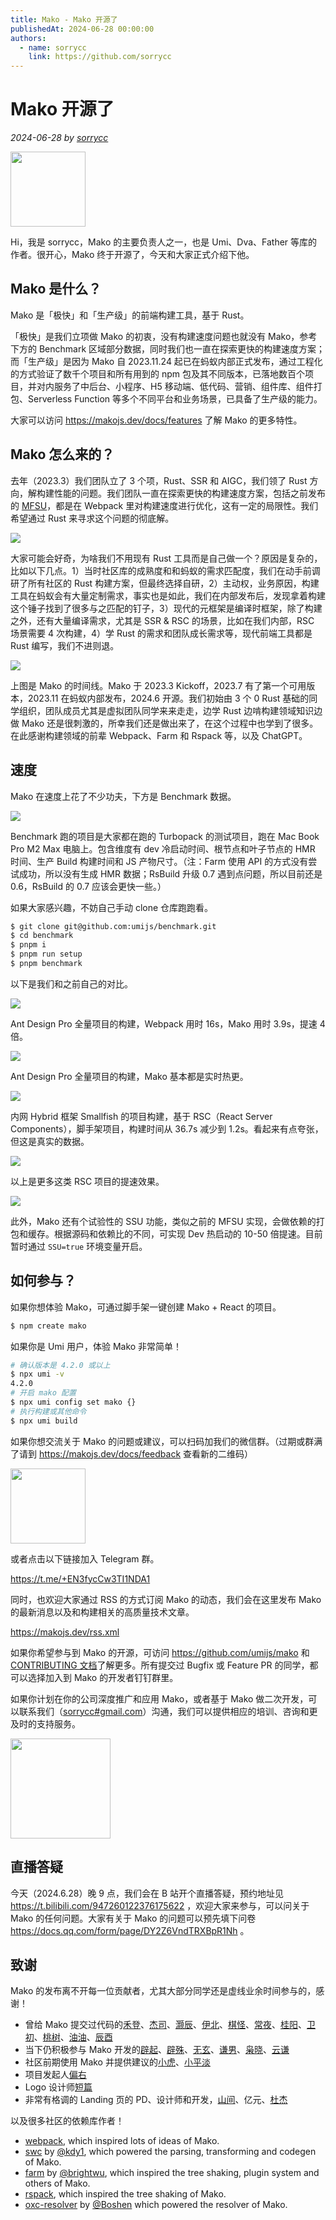 ```yaml
---
title: Mako - Mako 开源了
publishedAt: 2024-06-28 00:00:00
authors:
  - name: sorrycc
    link: https://github.com/sorrycc
---
```


# Mako 开源了

_2024-06-28 by [sorrycc](https://github.com/sorrycc)_

<img src="https://img.alicdn.com/imgextra/i4/O1CN01dvFN0j1e2rYBJpJGJ_!!6000000003814-2-tps-2048-2048.png_240x240.jpg" width="120" height="120" />

Hi，我是 sorrycc，Mako 的主要负责人之一，也是 Umi、Dva、Father 等库的作者。很开心，Mako 终于开源了，今天和大家正式介绍下他。

## Mako 是什么？

Mako 是「极快」和「生产级」的前端构建工具，基于 Rust。

「极快」是我们立项做 Mako 的初衷，没有构建速度问题也就没有 Mako，参考下方的 Benchmark 区域部分数据，同时我们也一直在探索更快的构建速度方案；而「生产级」是因为 Mako 自 2023.11.24 起已在蚂蚁内部正式发布，通过工程化的方式验证了数千个项目和所有用到的 npm 包及其不同版本，已落地数百个项目，并对内服务了中后台、小程序、H5 移动端、低代码、营销、组件库、组件打包、Serverless Function 等多个不同平台和业务场景，已具备了生产级的能力。

大家可以访问 https://makojs.dev/docs/features 了解 Mako 的更多特性。

## Mako 怎么来的？

去年（2023.3）我们团队立了 3 个项，Rust、SSR 和 AIGC，我们领了 Rust 方向，解构建性能的问题。我们团队一直在探索更快的构建速度方案，包括之前发布的 [MFSU](https://umijs.org/blog/mfsu-faster-than-vite)，都是在 Webpack 里对构建速度进行优化，这有一定的局限性。我们希望通过 Rust 来寻求这个问题的彻底解。

![](https://img.alicdn.com/imgextra/i2/O1CN01GDA0FY1mgixV0oGkA_!!6000000004984-2-tps-2772-1330.png_1200x1200.jpg)

大家可能会好奇，为啥我们不用现有 Rust 工具而是自己做一个？原因是复杂的，比如以下几点。1）当时社区库的成熟度和和蚂蚁的需求匹配度，我们在动手前调研了所有社区的 Rust 构建方案，但最终选择自研，2）主动权，业务原因，构建工具在蚂蚁会有大量定制需求，事实也是如此，我们在内部发布后，发现拿着构建这个锤子找到了很多与之匹配的钉子，3）现代的元框架是编译时框架，除了构建之外，还有大量编译需求，尤其是 SSR & RSC 的场景，比如在我们内部，RSC 场景需要 4 次构建，4）学 Rust 的需求和团队成长需求等，现代前端工具都是 Rust 编写，我们不进则退。

![](https://img.alicdn.com/imgextra/i3/O1CN012T9Nlo1WVFBDT64dK_!!6000000002793-2-tps-2090-854.png)

上图是 Mako 的时间线。Mako 于 2023.3 Kickoff，2023.7 有了第一个可用版本，2023.11 在蚂蚁内部发布，2024.6 开源。我们初始由 3 个 0 Rust 基础的同学组织，团队成员尤其是虚拟团队同学来来走走，边学 Rust 边啃构建领域知识边做 Mako 还是很刺激的，所幸我们还是做出来了，在这个过程中也学到了很多。在此感谢构建领域的前辈 Webpack、Farm 和 Rspack 等，以及 ChatGPT。

## 速度

Mako 在速度上花了不少功夫，下方是 Benchmark 数据。

![](https://img.alicdn.com/imgextra/i1/O1CN01Ibymuk1xrDoNp2jBg_!!6000000006496-2-tps-2018-340.png)

Benchmark 跑的项目是大家都在跑的 Turbopack 的测试项目，跑在 Mac Book Pro M2 Max 电脑上。包含维度有 dev 冷启动时间、根节点和叶子节点的 HMR 时间、生产 Build 构建时间和 JS 产物尺寸。（注：Farm 使用 API 的方式没有尝试成功，所以没有生成 HMR 数据；RsBuild 升级 0.7 遇到点问题，所以目前还是 0.6，RsBuild 的 0.7 应该会更快一些。）

如果大家感兴趣，不妨自己手动 clone 仓库跑跑看。

```bash
$ git clone git@github.com:umijs/benchmark.git
$ cd benchmark
$ pnpm i
$ pnpm run setup
$ pnpm benchmark
```

以下是我们和之前自己的对比。

![](https://img.alicdn.com/imgextra/i4/O1CN01UkKwZd1nsv7biyZKf_!!6000000005146-1-tps-825-365.gif)

Ant Design Pro 全量项目的构建，Webpack 用时 16s，Mako 用时 3.9s，提速 4 倍。

![](https://img.alicdn.com/imgextra/i3/O1CN0180np4N1oZyLr5911c_!!6000000005240-1-tps-1340-610.gif)

Ant Design Pro 全量项目的构建，Mako 基本都是实时热更。

![](https://img.alicdn.com/imgextra/i2/O1CN01LpdES21tqWkFN9mCg_!!6000000005953-1-tps-960-540.gif)

内网 Hybrid 框架 Smallfish 的项目构建，基于 RSC（React Server Components），脚手架项目，构建时间从 36.7s 减少到 1.2s。看起来有点夸张，但这是真实的数据。

![](https://img.alicdn.com/imgextra/i3/O1CN01L1HteO1uPKqayzb0u_!!6000000006029-2-tps-1538-494.png)

以上是更多这类 RSC 项目的提速效果。

![](https://img.alicdn.com/imgextra/i2/O1CN01bzKzwO1gnEtk9Z8pN_!!6000000004186-2-tps-2198-852.png)

此外，Mako 还有个试验性的 SSU 功能，类似之前的 MFSU 实现，会做依赖的打包和缓存。根据源码和依赖比的不同，可实现 Dev 热启动的 10-50 倍提速。目前暂时通过 `SSU=true` 环境变量开启。

## 如何参与？

如果你想体验 Mako，可通过脚手架一键创建 Mako + React 的项目。

```bash
$ npm create mako
```

如果你是 Umi 用户，体验 Mako 非常简单！

```bash
# 确认版本是 4.2.0 或以上
$ npx umi -v
4.2.0
# 开启 mako 配置
$ npx umi config set mako {}
# 执行构建或其他命令
$ npx umi build
```

如果你想交流关于 Mako 的问题或建议，可以扫码加我们的微信群。（过期或群满了请到 https://makojs.dev/docs/feedback 查看新的二维码）

<img src="https://img.alicdn.com/imgextra/i1/O1CN01kKspME1FdAZ4cQ1F5_!!6000000000509-0-tps-1050-1671.jpg_240x240.jpg" width="120" />

或者点击以下链接加入 Telegram 群。

https://t.me/+EN3fycCw3TI1NDA1

同时，也欢迎大家通过 RSS 的方式订阅 Mako 的动态，我们会在这里发布 Mako 的最新消息以及和构建相关的高质量技术文章。

https://makojs.dev/rss.xml

如果你希望参与到 Mako 的开源，可访问 https://github.com/umijs/mako 和 [CONTRIBUTING 文档](https://makojs.dev/docs/contributing)了解更多。所有提交过 Bugfix 或 Feature PR 的同学，都可以选择加入到 Mako 的开发者钉钉群里。

如果你计划在你的公司深度推广和应用 Mako，或者基于 Mako 做二次开发，可以联系我们（[sorrycc#gmail.com](mailto:sorrycc@gmail.com)）沟通，我们可以提供相应的培训、咨询和更及时的支持服务。

<img src="https://img.alicdn.com/imgextra/i4/O1CN01uWRI3O1Dy7RzGO3fy_!!6000000000284-1-tps-320-224.gif" width="160" />

## 直播答疑

今天（2024.6.28）晚 9 点，我们会在 B 站开个直播答疑，预约地址见 https://t.bilibili.com/947260122376175622 ，欢迎大家来参与，可以问关于 Mako 的任何问题。大家有关于 Mako 的问题可以预先填下问卷 https://docs.qq.com/form/page/DY2Z6VndTRXBpR1Nh 。

## 致谢

Mako 的发布离不开每一位贡献者，尤其大部分同学还是虚线业余时间参与的，感谢！

- 曾给 Mako 提交过代码的[禾登](https://github.com/hedeng9)、[杰司](https://github.com/jiesia)、[灏辰](https://github.com/Maple0817)、[伊北](https://github.com/vagusX)、[棋怪](https://github.com/chessl)、[常夜](https://github.com/HiLanXiao)、[桂阳](https://github.com/JackGuiYang12)、[卫初](https://github.com/zhangpanweb)、[桃树](https://github.com/ctts)、[油油](https://github.com/goo-yyh)、[辰酉](https://github.com/whyer11)
- 当下仍积极参与 Mako 开发的[辟起](https://github.com/PeachScript)、[辟殊](https://github.com/stormslowly)、[无玄](https://github.com/xusd320)、[谦男](https://github.com/LovePlayCode)、[枭晓](https://github.com/Jinbao1001)、[云谦](https://github.com/sorrycc)
- 社区前期使用 Mako 并提供建议的[小虎](https://github.com/xiaohuoni)、[小平淡](https://github.com/xierenyuan)
- 项目发起人[偏右](https://github.com/afc163)
- Logo 设计师[短篇](https://github.com/golevkadesign)
- 非常有格调的 Landing 页的 PD、设计师和开发，[山间](https://github.com/bupthly)、亿元、[杜杰](https://github.com/Wu-kung)

以及很多社区的依赖库作者！

- [webpack](https://github.com/webpack/webpack), which inspired lots of ideas of Mako.
- [swc](https://github.com/swc-project/swc) by [@kdy1](https://github.com/kdy1), which powered the parsing, transforming and codegen of Mako.
- [farm](https://github.com/farm-fe/farm) by [@brightwu](https://github.com/wre232114), which inspired the tree shaking, plugin system and others of Mako.
- [rspack](https://github.com/web-infra-dev/rspack), which inspired the tree shaking of Mako.
- [oxc-resolver](https://github.com/oxc-project/oxc-resolver) by [@Boshen](https://github.com/Boshen) which powered the resolver of Mako.
